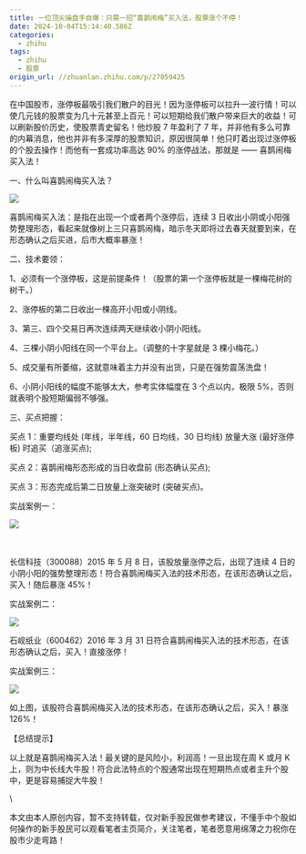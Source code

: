 ```yaml
---
title: 一位顶尖操盘手自爆：只需一招“喜鹊闹梅”买入法，股票涨个不停！
date: 2024-10-04T15:14:40.586Z
categories:
  - zhihu
tags:
  - zhihu
  - 股票
origin_url: //zhuanlan.zhihu.com/p/27059425
---
```

在中国股市，涨停板最吸引我们散户的目光！因为涨停板可以拉升一波行情！可以使几元钱的股票变为几十元甚至上百元！可以短期给我们散户带来巨大的收益！可以刷新股价历史，使股票青史留名！他炒股 7 年盈利了 7 年，并非他有多么可靠的内幕消息，他也并非有多深厚的股票知识，原因很简单！他只盯着出现过涨停板的个股去操作！而他有一套成功率高达 90% 的涨停战法，那就是 —— 喜鹊闹梅买入法！

一、什么叫喜鹊闹梅买入法？

![](https://pic1.zhimg.com/v2-176c1dba96f098069128cae92ff80514_b.jpg)

喜鹊闹梅买入法：是指在出现一个或者两个涨停后，连续 3 日收出小阴或小阳强势整理形态，看起来就像树上三只喜鹊闹梅，暗示冬天即将过去春天就要到来，在形态确认之后买进，后市大概率暴涨！

二、技术要领：

1、必须有一个涨停板，这是前提条件！（股票的第一个涨停板就是一棵梅花树的树干。）

2、涨停板的第二日收出一棵高开小阳或小阴线。

3、第三、四个交易日再次连续两天继续收小阴小阳线。

4、三棵小阴小阳线在同一个平台上。（调整的十字星就是 3 棵小梅花。）

5、成交量有所萎缩，这就意味着主力并没有出货，只是在强势震荡洗盘！

6、小阴小阳线的幅度不能够太大，参考实体幅度在 3 个点以内，极限 5%，否则就表明个股短期偏弱不够强。

三、买点把握：

买点 1：重要均线处 (年线，半年线，60 日均线，30 日均线) 放量大涨 (最好涨停板) 时追买（追涨买点);

买点 2：喜鹊闹梅形态形成的当日收盘前 (形态确认买点);

买点 3：形态完成后第二日放量上涨突破时 (突破买点)。

实战案例一：

![](https://pic2.zhimg.com/v2-fe74bbe195101e51a4efc61691a7f579_b.png)

　

长信科技（300088）2015 年 5 月 8 日，该股放量涨停之后，出现了连续 4 日的小阴小阳的强势整理形态！符合喜鹊闹梅买入法的技术形态，在该形态确认之后，买入！随后暴涨 45%！

实战案例二：

![](https://pic2.zhimg.com/v2-462c05df2bcd09a2d3b97fbe161934c3_b.jpg)

石岘纸业（600462）2016 年 3 月 31 日符合喜鹊闹梅买入法的技术形态，在该形态确认之后，买入！直接涨停！

实战案例三：

![](https://pic3.zhimg.com/v2-3449fa304f9947f5bbb54001657058d0_b.png)

如上图，该股符合喜鹊闹梅买入法的技术形态，在该形态确认之后，买入！暴涨 126%！

【总结提示】

以上就是喜鹊闹梅买入法！最关键的是风险小，利润高！一旦出现在周 K 或月 K 上，则为中长线大牛股！符合此法特点的个股通常出现在短期热点或者主升个股中，更是容易捕捉大牛股！

\


本文由本人原创内容，暂不支持转载，仅对新手股民做参考建议，不懂手中个股如何操作的新手股民可以观看笔者主页简介，关注笔者，笔者愿意用绵薄之力祝你在股市少走弯路！
